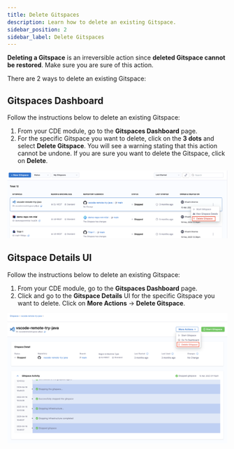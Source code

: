 ```yaml
---
title: Delete Gitspaces
description: Learn how to delete an existing Gitspace. 
sidebar_position: 2
sidebar_label: Delete Gitspaces
---
```


**Deleting a Gitspace** is an irreversible action since **deleted Gitspace cannot be restored**. Make sure you are sure of this action. 

There are 2 ways to delete an existing Gitspace: 

## Gitspaces Dashboard
Follow the instructions below to delete an existing Gitspace: 
1. From your CDE module, go to the **Gitspaces Dashboard** page. 
2. For the specific Gitspace you want to delete, click on the **3 dots** and select **Delete Gitspace**. You will see a warning stating that this action cannot be undone. If you are sure you want to delete the Gitspace, click on **Delete**.

![](./static/delete-gitspace-2.png)

## Gitspace Details UI
Follow the instructions below to delete an existing Gitspace: 
1. From your CDE module, go to the **Gitspaces Dashboard** page. 
2. Click and go to the **Gitspace Details** UI for the specific Gitspace you want to delete. Click on **More Actions** -> **Delete Gitspace**. 

![](./static/delete-gitspace.png)